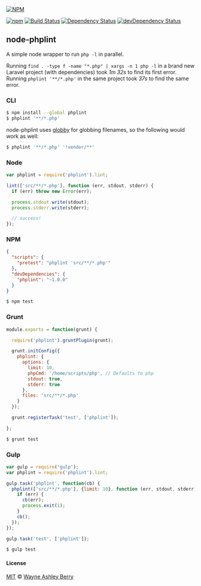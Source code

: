 [![NPM](https://nodei.co/npm/phplint.png?downloads=true&stars=true)](https://nodei.co/npm/phplint/)

[![npm](http://img.shields.io/npm/v/phplint.svg?style=flat)](https://www.npmjs.com/package/phplint)
[![Build Status](https://travis-ci.org/wayneashleyberry/node-phplint.svg?branch=master)](https://travis-ci.org/wayneashleyberry/node-phplint)
[![Dependency Status](https://david-dm.org/wayneashleyberry/node-phplint/status.svg?style=flat)](https://david-dm.org/wayneashleyberry/node-phplint#info=dependencies)
[![devDependency Status](https://david-dm.org/wayneashleyberry/node-phplint/dev-status.svg?style=flat)](https://david-dm.org/wayneashleyberry/node-phplint#info=devDependencies)

## node-phplint

A simple node wrapper to run `php -l` in parallel.

Running `find . -type f -name "*.php" | xargs -n 1 php -l` in a brand new
Laravel project (with dependencies) took _1m 32s_ to find its first error. Running `phplint
'**/*.php'` in the same project took _37s_ to find the same error.

### CLI

```sh
$ npm install --global phplint
$ phplint '**/*.php'
```

node-phplint uses [globby](https://github.com/sindresorhus/globby) for globbing filenames, so the following would work as well:

```sh
$ phplint '**/*.php' '!vendor/**'
```

### Node

```js
var phplint = require('phplint').lint;

lint(['src/**/*.php'], function (err, stdout, stderr) {
  if (err) throw new Error(err);

  process.stdout.write(stdout);
  process.stderr.write(stderr);

  // success!
});
```

### NPM

```json
{
  "scripts": {
    "pretest": "phplint 'src/**/*.php'"
  },
  "devDependencies": {
    "phplint": "~1.0.0"
  }
}
```

```sh
$ npm test
```

### Grunt

```js
module.exports = function(grunt) {

  require('phplint').gruntPlugin(grunt);

  grunt.initConfig({
    phplint: {
      options: {
        limit: 10,
        phpCmd: '/home/scripts/php', // Defaults to php
        stdout: true,
        stderr: true
      },
      files: 'src/**/*.php'
    }
  });

  grunt.registerTask('test', ['phplint']);

};
```

```sh
$ grunt test
```

### Gulp

```js
var gulp = require('gulp');
var phplint = require('phplint').lint;

gulp.task('phplint', function(cb) {
  phplint(['src/**/*.php'], {limit: 10}, function (err, stdout, stderr) {
    if (err) {
      cb(err);
      process.exit(1);
    }
    cb();
  });
});

gulp.task('test', ['phplint']);
```

```sh
$ gulp test
```

#### License

[MIT](http://opensource.org/licenses/MIT) © [Wayne Ashley Berry](https://twitter.com/waynethebrain)
